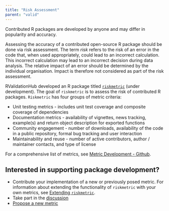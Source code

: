 ```yaml
---
title: "Risk Assessment"
parent: "valid"
---
```


Contributed R packages are developed by anyone and may differ in popularity and accuracy. 

Assessing the accuracy of a contributed open-source R package should be done via risk assessment. The term *risk* refers to the risk of an error in the code that, when used appropriately, could lead to an incorrect calculation. This incorrect calculation may lead to an incorrect decision during data analysis. The relative impact of an error should be determined by the individual organisation. Impact is therefore not considered as part of the risk assessment.

RValidationHub developed an R package titled [`riskmetric`](https://pharmar.github.io/riskmetric/articles/riskmetric.html) (under development). The goal of `riskmetric` is to assess the risk of contributed R packages. `Riskmetric` has four groups of metric criteria:

* Unit testing metrics - includes unit test coverage and composite coverage of dependencies
* Documentation metrics - availability of vignettes, news tracking, example(s) and return object description for exported functions
* Community engagement - number of downloads, availability of the code in a public repository, formal bug tracking and user interaction
* Maintainability and reuse - number of active contributors, author / maintainer contacts, and type of license


For a comprehensive list of metrics, see [Metric Development - Github](https://github.com/pharmaR/riskmetric/projects/1).

## Interested in supporting package development?

* Contribute your implementation of a new or previously posed metric. For information about extending the functionality of `riskmetric` with your own metrics, see [Extending `riskmetric`](https://pharmar.github.io/riskmetric/articles/extending-riskmetric.html).
* Take part in the [discussion](https://github.com/pharmaR/riskmetric/issues?q=is%3Aopen+is%3Aissue+label%3A%22Metric+Proposal%22)
* [Propose a new metric](https://github.com/pharmaR/riskmetric/issues/new?labels=Metric%20Proposal)
